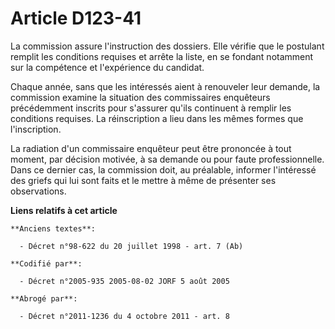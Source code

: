 # Article D123-41

La commission assure l'instruction des dossiers. Elle vérifie que le postulant remplit les conditions requises et arrête la
liste, en se fondant notamment sur la compétence et l'expérience du candidat.

Chaque année, sans que les intéressés aient à renouveler leur demande, la commission examine la situation des commissaires
enquêteurs précédemment inscrits pour s'assurer qu'ils continuent à remplir les conditions requises. La réinscription a lieu
dans les mêmes formes que l'inscription.

La radiation d'un commissaire enquêteur peut être prononcée à tout moment, par décision motivée, à sa demande ou pour faute
professionnelle. Dans ce dernier cas, la commission doit, au préalable, informer l'intéressé des griefs qui lui sont faits et
le mettre à même de présenter ses observations.

**Liens relatifs à cet article**

	**Anciens textes**:

	  - Décret n°98-622 du 20 juillet 1998 - art. 7 (Ab)

	**Codifié par**:

	  - Décret n°2005-935 2005-08-02 JORF 5 août 2005

	**Abrogé par**:

	  - Décret n°2011-1236 du 4 octobre 2011 - art. 8
